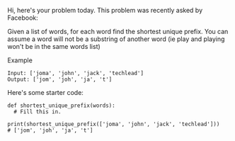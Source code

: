 Hi, here's your problem today. This problem was recently asked by Facebook:

Given a list of words, for each word find the shortest unique prefix. You can assume a word will not be a substring of another word (ie play and playing won't be in the same words list)

Example
```
Input: ['joma', 'john', 'jack', 'techlead']
Output: ['jom', 'joh', 'ja', 't']
```
Here's some starter code:
```
def shortest_unique_prefix(words):
  # Fill this in.

print(shortest_unique_prefix(['joma', 'john', 'jack', 'techlead']))
# ['jom', 'joh', 'ja', 't']
```
